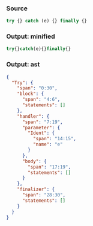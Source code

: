 ### Source
```js parse:stmt
try {} catch (e) {} finally {}
```

### Output: minified
```js
try{}catch(e){}finally{}
```

### Output: ast
```json
{
  "Try": {
    "span": "0:30",
    "block": {
      "span": "4:6",
      "statements": []
    },
    "handler": {
      "span": "7:19",
      "parameter": {
        "Ident": {
          "span": "14:15",
          "name": "e"
        }
      },
      "body": {
        "span": "17:19",
        "statements": []
      }
    },
    "finalizer": {
      "span": "28:30",
      "statements": []
    }
  }
}
```
